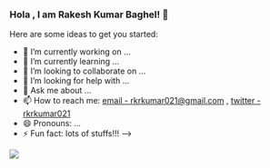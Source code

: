 ### Hola , I am Rakesh Kumar Baghel! 👋


Here are some ideas to get you started:

- 🔭 I’m currently working on ...
- 🌱 I’m currently learning ...
- 👯 I’m looking to collaborate on ...
- 🤔 I’m looking for help with ...
- 💬 Ask me about ...
- 📫 How to reach me: [email - rkrkumar021@gmail.com](rkrkumar021@gmail.com) , [twitter - rkrkumar021](https://twitter.com/rkrkumar021)
- 😄 Pronouns: ...
- ⚡ Fun fact: lots of stuffs!!!
-->
<img src="https://github-readme-stats.vercel.app/api?username=Rakeshbaghel021&&show_icons=true&title_color=ffffff&icon_color=bb2acf&text_color=daf7dc&bg_color=151515"/>
